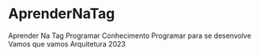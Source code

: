 # AprenderNaTag

Aprender Na Tag
Programar 
Conhecimento
Programar para se desenvolve
Vamos que vamos
Arquitetura 2023


